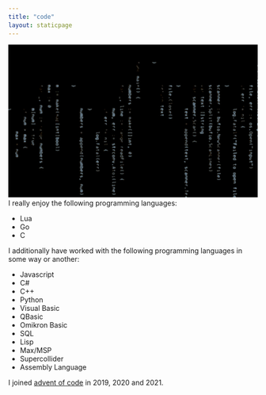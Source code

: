```yaml
---
title: "code"
layout: staticpage
---
```


![code](/img/code.jpg)
I really enjoy the following programming languages:
- Lua
- Go
- C

I additionally have worked with the following programming languages in some way or another:
- Javascript
- C#
- C++
- Python
- Visual Basic
- QBasic
- Omikron Basic
- SQL
- Lisp
- Max/MSP
- Supercollider
- Assembly Language

I joined [advent of code](github.com/usysrc/aoc) in 2019, 2020 and 2021.